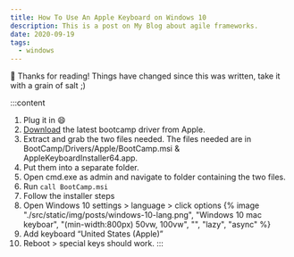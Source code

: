 ```yaml
---
title: How To Use An Apple Keyboard on Windows 10
description: This is a post on My Blog about agile frameworks.
date: 2020-09-19
tags:
  - windows
---
```


<div class="notification">
 👋 Thanks for reading! Things have changed since this was written, take it with a grain of salt ;)
</div>

:::content

1. Plug it in 😄
2. [Download](https://support.apple.com/downloads/bootcamp-drivers) the latest bootcamp driver from Apple.
3. Extract and grab the two files needed. The files needed are in BootCamp/Drivers/Apple/BootCamp.msi & AppleKeyboardInstaller64.app.
4. Put them into a separate folder.
5. Open cmd.exe as admin and navigate to folder containing the two files.
6. Run `call BootCamp.msi`
7. Follow the installer steps
8. Open Windows 10 settings > language > click options
   {% image "./src/static/img/posts/windows-10-lang.png", "Windows 10 mac keyboar", "(min-width:800px) 50vw, 100vw", "", "lazy", "async" %}
9. Add keyboard “United States (Apple)”
10. Reboot > special keys should work.
    :::
